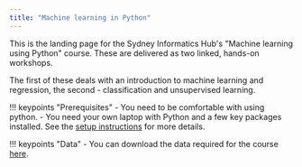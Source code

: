 ```yaml
---
title: "Machine learning in Python"
---
```


This is the landing page for the Sydney Informatics Hub's "Machine learning using Python" course. 
These are delivered as two linked, hands-on workshops. 

The first of these deals with an introduction to machine learning and regression, 
the second - classification and unsupervised learning.


!!! keypoints "Prerequisites"
    - You need to be comfortable with using python.
    - You need your own laptop with Python and a few key packages installed. See
      the [setup instructions](setup.md) for more details.

!!! keypoints "Data"
    - You can download the data required for the course [here](https://github.sydney.edu.au/informatics/lessons-mlpy/raw/master/downloads/mlpy_data.zip).
